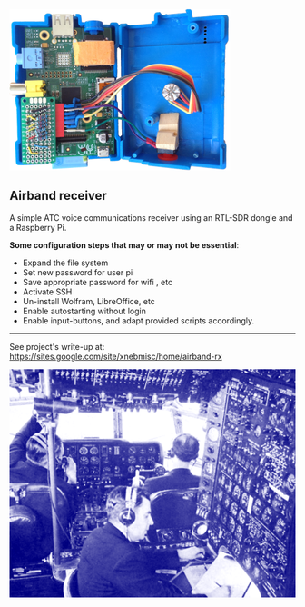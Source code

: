 ![](./img/sdrpi-ikon.png) 

## Airband receiver


A simple ATC voice communications receiver using an RTL-SDR dongle and a Raspberry Pi.


**Some configuration steps that may or may not be essential**:


-  Expand the file system
- Set new password for user pi
-  Save appropriate password for wifi , etc
- Activate SSH
-  Un-install Wolfram, LibreOffice, etc
- Enable autostarting without login
-  Enable input-buttons, and adapt provided scripts accordingly.

***

See project's write-up at: https://sites.google.com/site/xnebmisc/home/airband-rx

![](./img/MAJW9559-kontr.png) 

